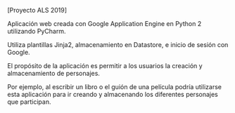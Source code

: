 [Proyecto ALS 2019]

Aplicación web creada con Google Application Engine en Python 2 utilizando PyCharm.

Utiliza plantillas Jinja2, almacenamiento en Datastore, e inicio de sesión con Google.

El propósito de la aplicación es permitir a los usuarios la creación y almacenamiento de personajes.

Por ejemplo, al escribir un libro o el guión de una película podría utilizarse esta aplicación para ir creando y almacenando los diferentes personajes que participan.